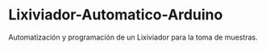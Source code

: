 # Lixiviador-Automatico-Arduino
Automatización y programación de un Lixiviador para la toma de muestras.
